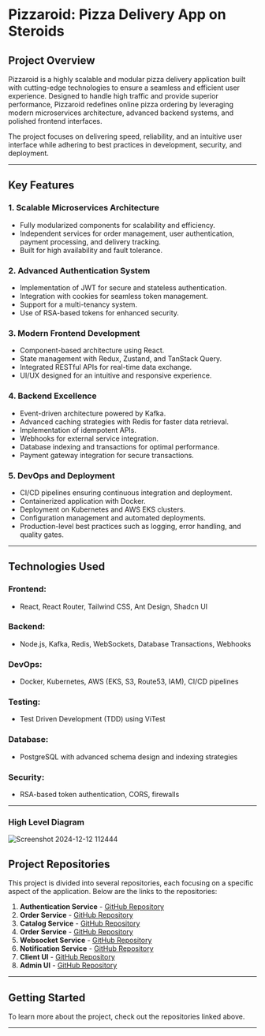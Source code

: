 # Pizzaroid: Pizza Delivery App on Steroids

## Project Overview
Pizzaroid is a highly scalable and modular pizza delivery application built with cutting-edge technologies to ensure a seamless and efficient user experience. Designed to handle high traffic and provide superior performance, Pizzaroid redefines online pizza ordering by leveraging modern microservices architecture, advanced backend systems, and polished frontend interfaces. 

The project focuses on delivering speed, reliability, and an intuitive user interface while adhering to best practices in development, security, and deployment.

---

## Key Features

### 1. **Scalable Microservices Architecture**
- Fully modularized components for scalability and efficiency.
- Independent services for order management, user authentication, payment processing, and delivery tracking.
- Built for high availability and fault tolerance.

### 2. **Advanced Authentication System**
- Implementation of JWT for secure and stateless authentication.
- Integration with cookies for seamless token management.
- Support for a multi-tenancy system.
- Use of RSA-based tokens for enhanced security.

### 3. **Modern Frontend Development**
- Component-based architecture using React.
- State management with Redux, Zustand, and TanStack Query.
- Integrated RESTful APIs for real-time data exchange.
- UI/UX designed for an intuitive and responsive experience.

### 4. **Backend Excellence**
- Event-driven architecture powered by Kafka.
- Advanced caching strategies with Redis for faster data retrieval.
- Implementation of idempotent APIs.
- Webhooks for external service integration.
- Database indexing and transactions for optimal performance.
- Payment gateway integration for secure transactions.

### 5. **DevOps and Deployment**
- CI/CD pipelines ensuring continuous integration and deployment.
- Containerized application with Docker.
- Deployment on Kubernetes and AWS EKS clusters.
- Configuration management and automated deployments.
- Production-level best practices such as logging, error handling, and quality gates.

---

## Technologies Used

### Frontend:
- React, React Router, Tailwind CSS, Ant Design, Shadcn UI

### Backend:
- Node.js, Kafka, Redis, WebSockets, Database Transactions, Webhooks

### DevOps:
- Docker, Kubernetes, AWS (EKS, S3, Route53, IAM), CI/CD pipelines

### Testing:
- Test Driven Development (TDD) using ViTest

### Database:
- PostgreSQL with advanced schema design and indexing strategies

### Security:
- RSA-based token authentication, CORS, firewalls

---

### High Level Diagram

![Screenshot 2024-12-12 112444](https://github.com/user-attachments/assets/d6555d08-19b3-4f80-9e56-abd307e16b2c)


## Project Repositories
This project is divided into several repositories, each focusing on a specific aspect of the application. Below are the links to the repositories:

1. **Authentication Service** - [GitHub Repository](https://github.com/sayamalvi/pizza-app-auth-service)
2. **Order Service** - [GitHub Repository](https://github.com/sayamalvi/pizza-app-admin-ui)
3. **Catalog Service** - [GitHub Repository](#)
4. **Order Service** - [GitHub Repository](#)
5. **Websocket Service** - [GitHub Repository](#)
6. **Notification Service** - [GitHub Repository](#)
7. **Client UI** - [GitHub Repository](#)
8. **Admin UI** - [GitHub Repository](#)

---

## Getting Started
To learn more about the project, check out the repositories linked above.

---

